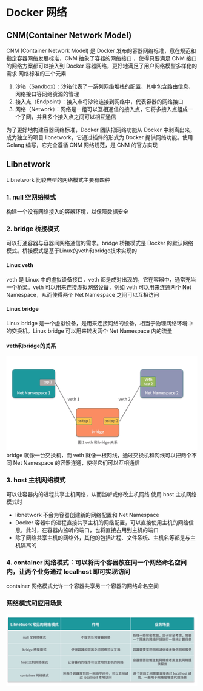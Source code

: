 # Docker 网络
## CNM(Container Network Model)
CNM (Container Network Model) 是 Docker 发布的容器网络标准，意在规范和指定容器网络发展标准，CNM 抽象了容器的网络接口 ，使得只要满足 CNM 接口的网络方案都可以接入到 Docker 容器网络，更好地满足了用户网络模型多样化的需求
网络标准的三个元素
1. 沙箱（Sandbox）：沙箱代表了一系列网络堆栈的配置，其中包含路由信息、网络接口等网络资源的管理
2. 接入点（Endpoint）：接入点将沙箱连接到网络中，代表容器的网络接口
3. 网络（Network）：网络是一组可以互相通信的接入点，它将多接入点组成一个子网，并且多个接入点之间可以相互通信

为了更好地构建容器网络标准，Docker 团队把网络功能从 Docker 中剥离出来，成为独立的项目 libnetwork，它通过插件的形式为 Docker 提供网络功能。使用 Golang 编写，它完全遵循 CNM 网络规范，是 CNM 的官方实现

## Libnetwork
Libnetwork 比较典型的网络模式主要有四种
### 1. null 空网络模式
构建一个没有网络接入的容器环境，以保障数据安全
### 2. bridge 桥接模式
可以打通容器与容器间网络通信的需求。bridge 桥接模式是 Docker 的默认网络模式。桥接模式是基于Linux的veth和bridge技术实现的
#### Linux veth
veth 是 Linux 中的虚拟设备接口，veth 都是成对出现的，它在容器中，通常充当一个桥梁。veth 可以用来连接虚拟网络设备，例如 veth 可以用来连通两个 Net Namespace，从而使得两个 Net Namespace 之间可以互相访问
#### Linux bridge
Linux bridge 是一个虚拟设备，是用来连接网络的设备，相当于物理网络环境中的交换机。Linux bridge 可以用来转发两个 Net Namespace 内的流量
#### veth和bridge的关系
![veth和bridge的关系](../image/../../image/veth和bridge的关系.png)
bridge 就像一台交换机，而 veth 就像一根网线，通过交换机和网线可以把两个不同 Net Namespace 的容器连通，使得它们可以互相通信
### 3. host 主机网络模式
可以让容器内的进程共享主机网络，从而监听或修改主机网络
使用 host 主机网络模式时
- libnetwork 不会为容器创建新的网络配置和 Net Namespace
- Docker 容器中的进程直接共享主机的网络配置，可以直接使用主机的网络信息，此时，在容器内监听的端口，也将直接占用到主机的端口
- 除了网络共享主机的网络外，其他的包括进程、文件系统、主机名等都是与主机隔离的
### 4. container 网络模式：可以将两个容器放在同一个网络命名空间内，让两个业务通过 localhost 即可实现访问
container 网络模式允许一个容器共享另一个容器的网络命名空间
### 网络模式和应用场景
![网络模式及应用场景](../image/../../image/网络模式及应用场景.png)